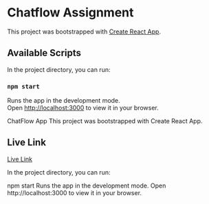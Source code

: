 # Chatflow Assignment

This project was bootstrapped with [Create React App](https://github.com/facebook/create-react-app).

## Available Scripts

In the project directory, you can run:

### `npm start`

Runs the app in the development mode.\
Open [http://localhost:3000](http://localhost:3000) to view it in your browser.

ChatFlow App
This project was bootstrapped with Create React App.

## Live Link
[Live Link](https://bitspeed.vercel.app)

In the project directory, you can run:

npm start
Runs the app in the development mode.
Open http://localhost:3000 to view it in your browser.
